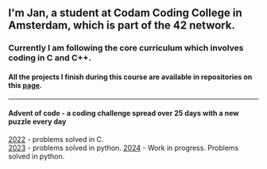 ## I'm Jan, a student at Codam Coding College in Amsterdam, which is part of the 42 network.


### Currently I am following the core curriculum which involves coding in C and C++.


#### All the projects I finish during this course are available in repositories on this [page](https://github.com/jmolenaa/jmolenaa_Codam).
---
#### Advent of code - a coding challenge spread over 25 days with a new puzzle every day
[2022](https://github.com/jmolenaa/AOC2022) - problems solved in C.<br>
[2023](https://github.com/jmolenaa/AOC2023) - problems solved in python.
[2024](https://github.com/jmolenaa/AOC2024) - Work in progress. Problems solved in python.
